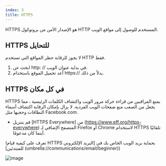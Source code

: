 ```yaml
---
index: 3
title: HTTPS
---
```

HTTPS هو الإصدار الآمن من بروتوكول HTTP المستخدم للوصول إلى مواقع الويب.

## HTTPS للتحايل

لا يجوز للرقابة حظر المواقع التي تستخدم HTTP فقط.

1.  ابحث عن http: // في بداية عنوان الويب.
2.  أعد تحميل الموقع باستخدام https:// بدلاً من ذلك.

## HTTPS في كل مكان

HTTPS يمنع المراقبين من قراءة حركة مرور الويب واكتشاف الكلمات الرئيسية ، مما يجعل من الصعب منع صفحات الويب الفردية. لا يزال بإمكان الرقابة اكتشاف أسماء النطاقات وحجبها مثل Facebook.com.

*   قم بتنزيل [HTTPS Everywhere] من (https://www.eff.org/https-everywhere) المتصفح الإضافي لـ Firefox أو Chrome لاستخدام HTTPS تلقائيًا أينما كان مدعومًا.

(تعرف على كيفية قيام HTTPS بحماية بريد الويب الخاص بك في [البريد الإلكتروني للمبتدئين] (umbrella://communications/email/beginner))

![image](internetb2.png)